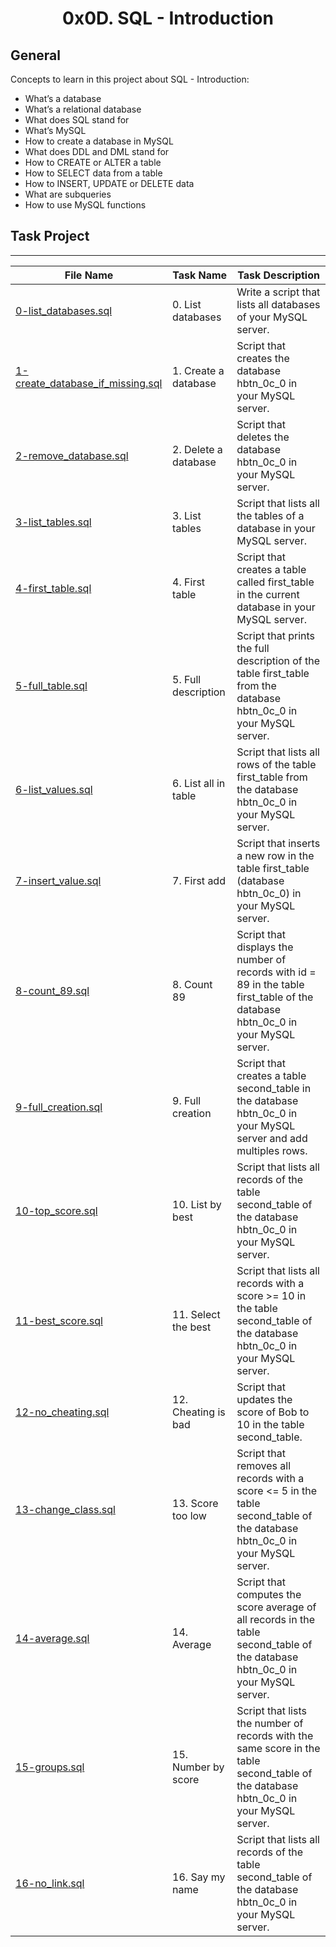 <h1 align="center">0x0D. SQL - Introduction</h1>


## General

Concepts to learn in this project about SQL - Introduction:

- What’s a database
- What’s a relational database
- What does SQL stand for
- What’s MySQL
- How to create a database in MySQL
- What does DDL and DML stand for
- How to CREATE or ALTER a table
- How to SELECT data from a table
- How to INSERT, UPDATE or DELETE data
- What are subqueries
- How to use MySQL functions

## Task Project
---
File Name|Task Name|Task Description
---|---|---
[0-list_databases.sql](...)|0. List databases|Write a script that lists all databases of your MySQL server.
[1-create_database_if_missing.sql](...)|1. Create a database|Script that creates the database hbtn_0c_0 in your MySQL server.
[2-remove_database.sql](...)|2. Delete a database|Script that deletes the database hbtn_0c_0 in your MySQL server.
[3-list_tables.sql](...)|3. List tables|Script that lists all the tables of a database in your MySQL server.
[4-first_table.sql](...)|4. First table|Script that creates a table called first_table in the current database in your MySQL server.
[5-full_table.sql](...)|5. Full description|Script that prints the full description of the table first_table from the database hbtn_0c_0 in your MySQL server.
[6-list_values.sql](...)|6. List all in table|Script that lists all rows of the table first_table from the database hbtn_0c_0 in your MySQL server.
[7-insert_value.sql](...)|7. First add|Script that inserts a new row in the table first_table (database hbtn_0c_0) in your MySQL server.
[8-count_89.sql](...)|8. Count 89|Script that displays the number of records with id = 89 in the table first_table of the database hbtn_0c_0 in your MySQL server.
[9-full_creation.sql](...)|9. Full creation|Script that creates a table second_table in the database hbtn_0c_0 in your MySQL server and add multiples rows.
[10-top_score.sql](...)|10. List by best|Script that lists all records of the table second_table of the database hbtn_0c_0 in your MySQL server.
[11-best_score.sql](...)|11. Select the best|Script that lists all records with a score >= 10 in the table second_table of the database hbtn_0c_0 in your MySQL server.
[12-no_cheating.sql](...)|12. Cheating is bad|Script that updates the score of Bob to 10 in the table second_table.
[13-change_class.sql](...)|13. Score too low|Script that removes all records with a score <= 5 in the table second_table of the database hbtn_0c_0 in your MySQL server.
[14-average.sql](...)|14. Average|Script that computes the score average of all records in the table second_table of the database hbtn_0c_0 in your MySQL server.
[15-groups.sql](...)|15. Number by score|Script that lists the number of records with the same score in the table second_table of the database hbtn_0c_0 in your MySQL server.
[16-no_link.sql](...)|16. Say my name|Script that lists all records of the table second_table of the database hbtn_0c_0 in your MySQL server.
